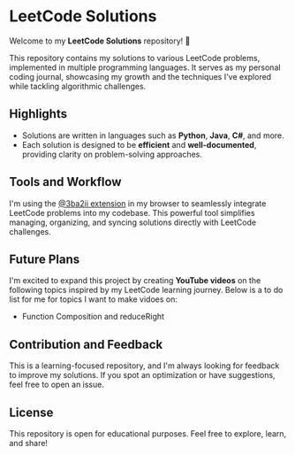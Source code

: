 
# LeetCode Solutions

Welcome to my **LeetCode Solutions** repository! 🎉

This repository contains my solutions to various LeetCode problems, implemented in multiple programming languages. It serves as my personal coding journal, showcasing my growth and the techniques I've explored while tackling algorithmic challenges.

## Highlights
- Solutions are written in languages such as **Python**, **Java**, **C#**, and more.
- Each solution is designed to be **efficient** and **well-documented**, providing clarity on problem-solving approaches.

## Tools and Workflow
I'm using the [@3ba2ii extension](https://github.com/LeetSync/LeetSync) in my browser to seamlessly integrate LeetCode problems into my codebase. This powerful tool simplifies managing, organizing, and syncing solutions directly with LeetCode challenges.

## Future Plans
I'm excited to expand this project by creating **YouTube videos** on the following topics inspired by my LeetCode learning journey. Below is a to do list for me for topics I want to make vidoes on:

- Function Composition and reduceRight
  

## Contribution and Feedback
This is a learning-focused repository, and I'm always looking for feedback to improve my solutions. If you spot an optimization or have suggestions, feel free to open an issue.

## License
This repository is open for educational purposes. Feel free to explore, learn, and share!

